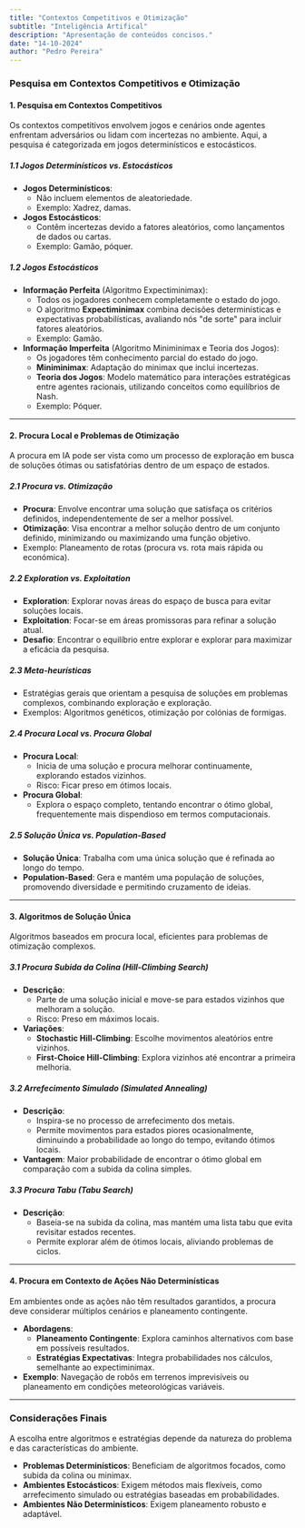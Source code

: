 ```yaml
---
title: "Contextos Competitivos e Otimização"
subtitle: "Inteligência Artifical"
description: "Apresentação de conteúdos concisos."
date: "14-10-2024"
author: "Pedro Pereira"
---
```


### **Pesquisa em Contextos Competitivos e Otimização**

#### **1. Pesquisa em Contextos Competitivos**
Os contextos competitivos envolvem jogos e cenários onde agentes enfrentam adversários ou lidam com incertezas no ambiente. Aqui, a pesquisa é categorizada em jogos determinísticos e estocásticos.

##### **1.1 Jogos Determinísticos vs. Estocásticos**  
- **Jogos Determinísticos**:  
  - Não incluem elementos de aleatoriedade.  
  - Exemplo: Xadrez, damas.  
- **Jogos Estocásticos**:  
  - Contêm incertezas devido a fatores aleatórios, como lançamentos de dados ou cartas.  
  - Exemplo: Gamão, póquer.  

##### **1.2 Jogos Estocásticos**
- **Informação Perfeita** (Algoritmo Expectiminimax):  
  - Todos os jogadores conhecem completamente o estado do jogo.  
  - O algoritmo **Expectiminimax** combina decisões determinísticas e expectativas probabilísticas, avaliando nós "de sorte" para incluir fatores aleatórios.  
  - Exemplo: Gamão.  
- **Informação Imperfeita** (Algoritmo Miniminimax e Teoria dos Jogos):  
  - Os jogadores têm conhecimento parcial do estado do jogo.  
  - **Miniminimax**: Adaptação do minimax que inclui incertezas.  
  - **Teoria dos Jogos**: Modelo matemático para interações estratégicas entre agentes racionais, utilizando conceitos como equilíbrios de Nash.  
  - Exemplo: Póquer.

---

#### **2. Procura Local e Problemas de Otimização**  
A procura em IA pode ser vista como um processo de exploração em busca de soluções ótimas ou satisfatórias dentro de um espaço de estados.

##### **2.1 Procura vs. Otimização**
- **Procura**: Envolve encontrar uma solução que satisfaça os critérios definidos, independentemente de ser a melhor possível.  
- **Otimização**: Visa encontrar a melhor solução dentro de um conjunto definido, minimizando ou maximizando uma função objetivo.  
- Exemplo: Planeamento de rotas (procura vs. rota mais rápida ou económica).

##### **2.2 Exploration vs. Exploitation**  
- **Exploration**: Explorar novas áreas do espaço de busca para evitar soluções locais.  
- **Exploitation**: Focar-se em áreas promissoras para refinar a solução atual.  
- **Desafio**: Encontrar o equilíbrio entre explorar e explorar para maximizar a eficácia da pesquisa.

##### **2.3 Meta-heurísticas**  
- Estratégias gerais que orientam a pesquisa de soluções em problemas complexos, combinando exploração e exploração.  
- Exemplos: Algoritmos genéticos, otimização por colónias de formigas.

##### **2.4 Procura Local vs. Procura Global**  
- **Procura Local**:  
  - Inicia de uma solução e procura melhorar continuamente, explorando estados vizinhos.  
  - Risco: Ficar preso em ótimos locais.  
- **Procura Global**:  
  - Explora o espaço completo, tentando encontrar o ótimo global, frequentemente mais dispendioso em termos computacionais.

##### **2.5 Solução Única vs. Population-Based**  
- **Solução Única**: Trabalha com uma única solução que é refinada ao longo do tempo.  
- **Population-Based**: Gera e mantém uma população de soluções, promovendo diversidade e permitindo cruzamento de ideias.  

---

#### **3. Algoritmos de Solução Única**  
Algoritmos baseados em procura local, eficientes para problemas de otimização complexos.

##### **3.1 Procura Subida da Colina (Hill-Climbing Search)**  
- **Descrição**:  
  - Parte de uma solução inicial e move-se para estados vizinhos que melhoram a solução.  
  - Risco: Preso em máximos locais.  
- **Variações**:  
  - **Stochastic Hill-Climbing**: Escolhe movimentos aleatórios entre vizinhos.  
  - **First-Choice Hill-Climbing**: Explora vizinhos até encontrar a primeira melhoria.

##### **3.2 Arrefecimento Simulado (Simulated Annealing)**  
- **Descrição**:  
  - Inspira-se no processo de arrefecimento dos metais.  
  - Permite movimentos para estados piores ocasionalmente, diminuindo a probabilidade ao longo do tempo, evitando ótimos locais.  
- **Vantagem**: Maior probabilidade de encontrar o ótimo global em comparação com a subida da colina simples.

##### **3.3 Procura Tabu (Tabu Search)**  
- **Descrição**:  
  - Baseia-se na subida da colina, mas mantém uma lista tabu que evita revisitar estados recentes.  
  - Permite explorar além de ótimos locais, aliviando problemas de ciclos.  

---

#### **4. Procura em Contexto de Ações Não Determinísticas**  
Em ambientes onde as ações não têm resultados garantidos, a procura deve considerar múltiplos cenários e planeamento contingente.  
- **Abordagens**:  
  - **Planeamento Contingente**: Explora caminhos alternativos com base em possíveis resultados.  
  - **Estratégias Expectativas**: Integra probabilidades nos cálculos, semelhante ao expectiminimax.  
- **Exemplo**: Navegação de robôs em terrenos imprevisíveis ou planeamento em condições meteorológicas variáveis.

---

### **Considerações Finais**
A escolha entre algoritmos e estratégias depende da natureza do problema e das características do ambiente.  
- **Problemas Determinísticos**: Beneficiam de algoritmos focados, como subida da colina ou minimax.  
- **Ambientes Estocásticos**: Exigem métodos mais flexíveis, como arrefecimento simulado ou estratégias baseadas em probabilidades.  
- **Ambientes Não Determinísticos**: Exigem planeamento robusto e adaptável.  
